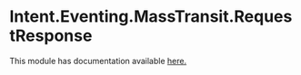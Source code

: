 ﻿# Intent.Eventing.MassTransit.RequestResponse

This module has documentation available [here.](https://docs.intentarchitect.com/articles/modules-dotnet/intent-eventing-masstransit-requestresponse/intent-eventing-masstransit-requestresponse.html)